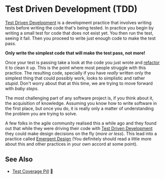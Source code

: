 # Test Driven Development (TDD)

[Test Driven Development](https://en.wikipedia.org/wiki/Test-driven_development) is a development practice that involves writing tests before writing the code that's being tested. In practice you begin by writing a small test for code that does not exist yet. You then run the test, seeing it fail. Then you proceed to write just enough code to make the test pass.

  **Only write the simplest code that will make the test pass, not more!**

Once your test is passing take a look at the code you just wrote and [refactor](https://en.wikipedia.org/wiki/Code_refactoring)  it to clean it up. This is the point where most people struggle with this practice. The resulting code, specially if you have *really* written only the simplest thing that could possibly work, looks to simplistic and rather *stupid*. Don't worry about that at this time, we are trying to move forward with *baby steps*.

The most challenging part of any software project is, if you think about it, the acquisition of knowledge. Assuming you know how to write software in the first place, but once you do, it is really only a matter of understanding the problem you are trying to solve.

A few folks in the agile community realised this a while ago and they found out that while they were driving their code with [Test Driven Development](https://en.wikipedia.org/wiki/Test-driven_development)  they could make design decisions on the fly (*more or less*). This lead into a practice called [Emergent Design](https://en.wikipedia.org/wiki/Emergent_Design#Emergent_design_in_agile_software_development) (You definitely should read a little more about this and other practices in your own accord at some point).

See Also
--------

* [Test Coverage Pill](test_coverage.md) :pill:



